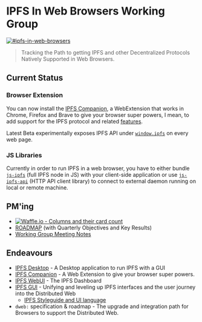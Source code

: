 # IPFS In Web Browsers Working Group
[![#ipfs-in-web-browsers](https://img.shields.io/badge/irc-%23ipfs--in--web--browsers-brightgreen.svg)](https://webchat.freenode.net/?channels=ipfs-in-web-browsers)

> Tracking the Path to getting IPFS and other Decentralized Protocols Natively Supported in Web Browsers.

## Current Status

### Browser Extension
You can now install the [IPFS Companion](https://github.com/ipfs-shipyard/ipfs-companion#ipfs-companion), a WebExtension that works in Chrome, Firefox and Brave to give your browser super powers,
I mean, to add support for the IPFS protocol and related [features](https://github.com/ipfs-shipyard/ipfs-companion#features).

Latest Beta experimentally exposes IPFS API under [`window.ipfs`](https://github.com/ipfs-shipyard/ipfs-companion/blob/master/docs/window.ipfs.md#notes-on-exposing-ipfs-api-as-windowipfs) on every web page.

### JS Libraries
Currently in order to run IPFS in a web browser, you have to either bundle [`js-ipfs`](https://github.com/ipfs/js-ipfs) (full IPFS node in JS) with your client-side application
or use [`js-ipfs-api`](https://github.com/ipfs/js-ipfs-api) (HTTP API client library) to connect to external daemon running on local or remote machine.

## PM'ing

 - [![Waffle.io - Columns and their card count](https://badge.waffle.io/ipfs/in-web-browsers.svg?columns=all)](https://waffle.io/ipfs/in-web-browsers)
- [ROADMAP](ROADMAP.md) (with Quarterly Objectives and Key Results)
- [Working Group Meeting Notes](https://github.com/ipfs/in-web-browsers/tree/master/meeting-notes)

## Endeavours

- [IPFS Desktop](https://github.com/ipfs-shipyard/ipfs-desktop) - A Desktop application to run IPFS with a GUI
- [IPFS Companion](https://github.com/ipfs-shipyard/ipfs-companion) - A Web Extension to give your browser super powers.
- [IPFS WebUI](https://github.com/ipfs-shipyard/ipfs-webui) - The IPFS Dashboard
- [IPFS GUI](https://github.com/ipfs-shipyard/pm-ipfs-gui) - Unifying and leveling up IPFS interfaces and the user journey into the Distributed Web
  - [IPFS Styleguide and UI language](https://github.com/ipfs-shipyard/ipfs-ui-style-guide)
- `dweb:` specification & roadmap - The upgrade and integration path for Browsers to support the Distributed Web.

